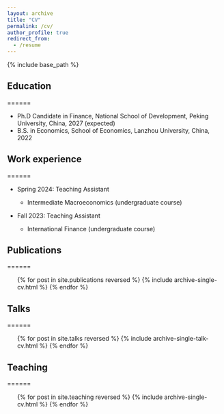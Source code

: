 ```yaml
---
layout: archive
title: "CV"
permalink: /cv/
author_profile: true
redirect_from:
  - /resume
---
```


{% include base_path %}

## Education
======
* Ph.D Candidate in Finance, National School of Development, Peking University, China, 2027 (expected)
* B.S. in Economics, School of Economics, Lanzhou University, China, 2022

## Work experience
======
* Spring 2024: Teaching Assistant
  * Intermediate Macroeconomics (undergraduate course)
  
* Fall 2023: Teaching Assistant
  * International Finance (undergraduate course)

## Publications
======
  <ul>{% for post in site.publications reversed %}
    {% include archive-single-cv.html %}
  {% endfor %}</ul>
  
## Talks
======
  <ul>{% for post in site.talks reversed %}
    {% include archive-single-talk-cv.html  %}
  {% endfor %}</ul>
  
## Teaching
======
  <ul>{% for post in site.teaching reversed %}
    {% include archive-single-cv.html %}
  {% endfor %}</ul>
  
